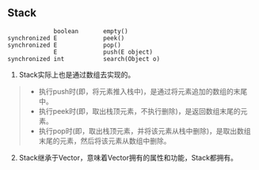 ﻿
## Stack
```
             boolean       empty()  
synchronized E             peek()  
synchronized E             pop()  
             E             push(E object)  
synchronized int           search(Object o)  
```
1. Stack实际上也是通过数组去实现的。
>* 执行push时(即，将元素推入栈中)，是通过将元素追加的数组的末尾中。
>* 执行peek时(即，取出栈顶元素，不执行删除)，是返回数组末尾的元素。
>* 执行pop时(即，取出栈顶元素，并将该元素从栈中删除)，是取出数组末尾的元素，然后将该元素从数组中删除。

2. Stack继承于Vector，意味着Vector拥有的属性和功能，Stack都拥有。


